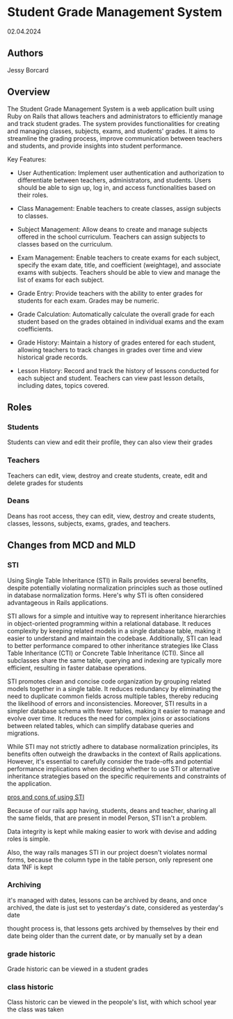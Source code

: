 # Student Grade Management System

02.04.2024

## Authors

Jessy Borcard

## Overview

The Student Grade Management System is a web application built using Ruby on Rails that allows teachers and administrators to efficiently manage and track student grades. The system provides functionalities for creating and managing classes, subjects, exams, and students' grades. It aims to streamline the grading process, improve communication between teachers and students, and provide insights into student performance.

Key Features:
- User Authentication: Implement user authentication and authorization to differentiate between teachers, administrators, and students. Users should be able to sign up, log in, and access functionalities based on their roles.

- Class Management: Enable teachers to create classes, assign subjects to classes.

- Subject Management: Allow deans to create and manage subjects offered in the school curriculum. Teachers can assign subjects to classes based on the curriculum.

- Exam Management: Enable teachers to create exams for each subject, specify the exam date, title, and coefficient (weightage), and associate exams with subjects. Teachers should be able to view and manage the list of exams for each subject.

- Grade Entry: Provide teachers with the ability to enter grades for students for each exam. Grades may be numeric.

- Grade Calculation: Automatically calculate the overall grade for each student based on the grades obtained in individual exams and the exam coefficients.
  
- Grade History: Maintain a history of grades entered for each student, allowing teachers to track changes in grades over time and view historical grade records.

- Lesson History: Record and track the history of lessons conducted for each subject and student. Teachers can view past lesson details, including dates, topics covered.


## Roles

### Students

Students can view and edit their profile, they can also view their grades

### Teachers

Teachers can edit, view, destroy and create students, create, edit and delete grades for students

### Deans

Deans has root access, they can edit, view, destroy and create students, classes, lessons, subjects, exams, grades, and teachers.

## Changes from MCD and MLD

### STI

Using Single Table Inheritance (STI) in Rails provides several benefits, despite potentially violating normalization principles such as those outlined in database normalization forms. Here's why STI is often considered advantageous in Rails applications.

STI allows for a simple and intuitive way to represent inheritance hierarchies in object-oriented programming within a relational database. It reduces complexity by keeping related models in a single database table, making it easier to understand and maintain the codebase. Additionally, STI can lead to better performance compared to other inheritance strategies like Class Table Inheritance (CTI) or Concrete Table Inheritance (CTI). Since all subclasses share the same table, querying and indexing are typically more efficient, resulting in faster database operations.

STI promotes clean and concise code organization by grouping related models together in a single table. It reduces redundancy by eliminating the need to duplicate common fields across multiple tables, thereby reducing the likelihood of errors and inconsistencies. Moreover, STI results in a simpler database schema with fewer tables, making it easier to manage and evolve over time. It reduces the need for complex joins or associations between related tables, which can simplify database queries and migrations.


While STI may not strictly adhere to database normalization principles, its benefits often outweigh the drawbacks in the context of Rails applications. However, it's essential to carefully consider the trade-offs and potential performance implications when deciding whether to use STI or alternative inheritance strategies based on the specific requirements and constraints of the application.

[pros and cons of using STI](https://stackoverflow.com/questions/8884364/pros-and-cons-of-single-table-inheritance-for-assets-in-rails)

Because of our rails app having, students, deans and teacher, sharing all the same fields, that are present in model Person, STI isn't a problem.

Data integrity is kept while making easier to work with devise and adding roles is simple.

Also, the way rails manages STI in our project doesn't violates normal forms, because the column type in the table person, only represent one data 1NF is kept


### Archiving

it's managed with dates, lessons can be archived by deans, and once archived, the date is just set to yesterday's date, considered as yesterday's date

thought process is, that lessons gets archived by themselves by their end date being older than the current date, or by manually set by a dean

### grade historic

Grade historic can be viewed in a student grades

### class historic

Class historic can be viewed in the peopole's list, with which school year the class was taken

